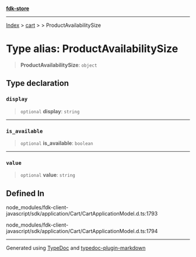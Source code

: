 [**fdk-store**](../../../README.md)
***

[Index](../../../API.md) > [cart](../../README.md) > [<internal>](../README.md) > ProductAvailabilitySize

# Type alias: ProductAvailabilitySize

> **ProductAvailabilitySize**: `object`

## Type declaration

### `display`

> `optional` **display**: `string`

***

### `is_available`

> `optional` **is\_available**: `boolean`

***

### `value`

> `optional` **value**: `string`

## Defined In

node\_modules/fdk-client-javascript/sdk/application/Cart/CartApplicationModel.d.ts:1793

node\_modules/fdk-client-javascript/sdk/application/Cart/CartApplicationModel.d.ts:1794

***
Generated using [TypeDoc](https://typedoc.org/) and [typedoc-plugin-markdown](https://www.npmjs.com/package/typedoc-plugin-markdown)
